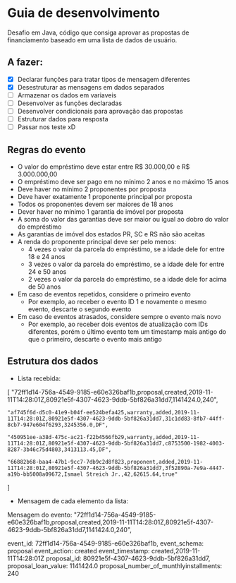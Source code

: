 # Guia de desenvolvimento

Desafio em Java, código que consiga aprovar as propostas de financiamento baseado em uma lista de dados de usuário.

## A fazer:

- [x] Declarar funções para tratar tipos de mensagem diferentes
- [x] Desestruturar as mensagens em dados separados
- [ ] Armazenar os dados em variaveis
- [ ] Desenvolver as funções declaradas
- [ ] Desenvolver condicionais para aprovação das propostas
- [ ] Estruturar dados para resposta
- [ ] Passar nos teste xD

## Regras do evento

- O valor do empréstimo deve estar entre R$ 30.000,00 e R$ 3.000.000,00
- O empréstimo deve ser pago em no mínimo 2 anos e no máximo 15 anos
- Deve haver no mínimo 2 proponentes por proposta
- Deve haver exatamente 1 proponente principal por proposta
- Todos os proponentes devem ser maiores de 18 anos
- Dever haver no mínimo 1 garantia de imóvel por proposta
- A soma do valor das garantias deve ser maior ou igual ao dobro do valor do empréstimo
- As garantias de imóvel dos estados PR, SC e RS não são aceitas
- A renda do proponente principal deve ser pelo menos:
  - 4 vezes o valor da parcela do empréstimo, se a idade dele for entre 18 e 24 anos
  - 3 vezes o valor da parcela do empréstimo, se a idade dele for entre 24 e 50 anos
  - 2 vezes o valor da parcela do empréstimo, se a idade dele for acima de 50 anos
- Em caso de eventos repetidos, considere o primeiro evento
  - Por exemplo, ao receber o evento ID 1 e novamente o mesmo evento, descarte o segundo evento
- Em caso de eventos atrasados, considere sempre o evento mais novo
  - Por exemplo, ao receber dois eventos de atualização com IDs diferentes, porém o último evento tem um timestamp mais antigo do que o primeiro, descarte o evento mais antigo

## Estrutura dos dados

- Lista recebida:

[
"72ff1d14-756a-4549-9185-e60e326baf1b,proposal,created,2019-11-11T14:28:01Z,80921e5f-4307-4623-9ddb-5bf826a31dd7,1141424.0,240",

    "af745f6d-d5c0-41e9-b04f-ee524befa425,warranty,added,2019-11-11T14:28:01Z,80921e5f-4307-4623-9ddb-5bf826a31dd7,31c1dd83-8fb7-44ff-8cb7-947e604f6293,3245356.0,DF",

    "450951ee-a38d-475c-ac21-f22b4566fb29,warranty,added,2019-11-11T14:28:01Z,80921e5f-4307-4623-9ddb-5bf826a31dd7,c8753500-1982-4003-8287-3b46c75d4803,3413113.45,DF",

    "66882b68-baa4-47b1-9cc7-7db9c2d8f823,proponent,added,2019-11-11T14:28:01Z,80921e5f-4307-4623-9ddb-5bf826a31dd7,3f52890a-7e9a-4447-a19b-bb5008a09672,Ismael Streich Jr.,42,62615.64,true"

]

- Mensagem de cada elemento da lista:

Mensagem do evento: "72ff1d14-756a-4549-9185-e60e326baf1b,proposal,created,2019-11-11T14:28:01Z,80921e5f-4307-4623-9ddb-5bf826a31dd7,1141424.0,240",

event_id: 72ff1d14-756a-4549-9185-e60e326baf1b,
event_schema: proposal
event_action: created
event_timestamp: created,2019-11-11T14:28:01Z
proposal_id: 80921e5f-4307-4623-9ddb-5bf826a31dd7,
proposal_loan_value: 1141424.0
proposal_number_of_munthlyinstallments: 240
